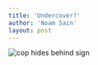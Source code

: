```yaml
---
title: 'Undercover?'
author: 'Noam Sain'
layout: post
---
```


![cop hides behind sign](/assets/2013-04-20100408.jpg)